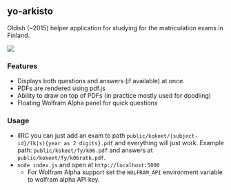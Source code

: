## yo-arkisto

Oldish (~2015) helper application for studying for the matriculation exams in Finland.

![](http://i.imgur.com/syf4CcP.png)

### Features
- Displays both questions and answers (if available) at once.
- PDFs are rendered using pdf.js  
- Ability to draw on top of PDFs (in practice mostly used for doodling) 
- Floating Wolfram Alpha panel for quick questions

### Usage
- IIRC you can just add an exam to path `public/kokeet/{subject-id}/(k|s){year as 2 digits}.pdf` and everything will just work.
	Example path: `public/kokeet/fy/k06.pdf` and answers at `public/kokeet/fy/k06ratk.pdf`.
- `node index.js` and open at `http://localhost:5000`
	- For Wolfram Alpha support set the `WOLFRAM_API` environment variable to wolfram alpha API key.